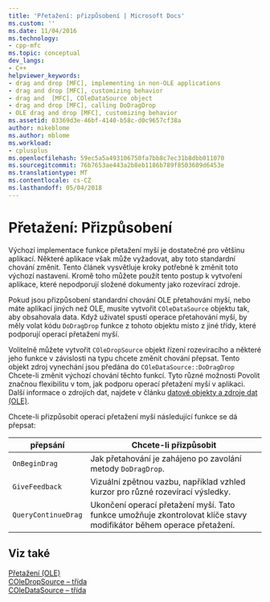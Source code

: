 ```yaml
---
title: 'Přetažení: přizpůsobení | Microsoft Docs'
ms.custom: ''
ms.date: 11/04/2016
ms.technology:
- cpp-mfc
ms.topic: conceptual
dev_langs:
- C++
helpviewer_keywords:
- drag and drop [MFC], implementing in non-OLE applications
- drag and drop [MFC], customizing behavior
- drag and  [MFC], COleDataSource object
- drag and drop [MFC], calling DoDragDrop
- OLE drag and drop [MFC], customizing behavior
ms.assetid: 03369d3e-46bf-4140-b58c-d0c9657cf38a
author: mikeblome
ms.author: mblome
ms.workload:
- cplusplus
ms.openlocfilehash: 59ec5a5a493106750fa7bb8c7ec31b8dbb011070
ms.sourcegitcommit: 76b7653ae443a2b8eb1186b789f8503609d6453e
ms.translationtype: MT
ms.contentlocale: cs-CZ
ms.lasthandoff: 05/04/2018
---
```

# <a name="drag-and-drop-customizing"></a>Přetažení: Přizpůsobení
Výchozí implementace funkce přetažení myší je dostatečné pro většinu aplikací. Některé aplikace však může vyžadovat, aby toto standardní chování změnit. Tento článek vysvětluje kroky potřebné k změnit toto výchozí nastavení. Kromě toho můžete použít tento postup k vytvoření aplikace, které nepodporují složené dokumenty jako rozevírací zdroje.  
  
 Pokud jsou přizpůsobení standardní chování OLE přetahování myší, nebo máte aplikací jiných než OLE, musíte vytvořit `COleDataSource` objektu tak, aby obsahovala data. Když uživatel spustí operace přetahování myší, by měly volat kódu `DoDragDrop` funkce z tohoto objektu místo z jiné třídy, které podporují operací přetažení myší.  
  
 Volitelně můžete vytvořit `COleDropSource` objekt řízení rozevíracího a některé jeho funkce v závislosti na typu chcete změnit chování přepsat. Tento objekt zdroj vynechání jsou předána do `COleDataSource::DoDragDrop` Chcete-li změnit výchozí chování těchto funkcí. Tyto různé možnosti Povolit značnou flexibilitu v tom, jak podporu operací přetažení myší v aplikaci. Další informace o zdrojích dat, najdete v článku [datové objekty a zdroje dat (OLE)](../mfc/data-objects-and-data-sources-ole.md).  
  
 Chcete-li přizpůsobit operací přetažení myší následující funkce se dá přepsat:  
  
|přepsání|Chcete-li přizpůsobit|  
|--------------|------------------|  
|`OnBeginDrag`|Jak přetahování je zahájeno po zavolání metody `DoDragDrop`.|  
|`GiveFeedback`|Vizuální zpětnou vazbu, například vzhled kurzor pro různé rozevírací výsledky.|  
|`QueryContinueDrag`|Ukončení operací přetažení myší. Tato funkce umožňuje zkontrolovat klíče stavy modifikátor během operace přetažení.|  
  
## <a name="see-also"></a>Viz také  
 [Přetažení (OLE)](../mfc/drag-and-drop-ole.md)   
 [COleDropSource – třída](../mfc/reference/coledropsource-class.md)   
 [COleDataSource – třída](../mfc/reference/coledatasource-class.md)
